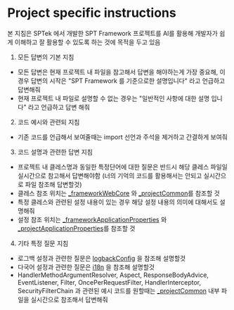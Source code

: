 # Project specific instructions
본 지침은 SPTek 에서 개발한 SPT Framework 프로젝트를 AI를 활용해 개발자가 쉽게 이해하고 잘 활용할 수 있도록 하는 것에 목적을 두고 있음


1. 모든 답변의 기본 지침
* 모든 답변은 현재 프로젝트 내 파일을 참고해서 답변을 해야하는게 가장 중요해, 이경우 답변의 시작은 "SPT Framework 를 기준으로한 설명입니다" 라고 언급하고 답변해줘
* 현재 프로젝트 내 파일로 설명할 수 없는 경우는 "일반적인 사항에 대한 설명 입니다" 라고 언급하고 답변 해줘


2. 코드 예시와 관련되 지침
* 기존 코드를 언급해서 보여줄때는 import 선언과 주석을 제거하고 간결하게 보여줘


3. 코드 설명과 관련한 답변 지침
* 프로젝트 내 클레스명과 동일한 특정단어에 대한 질문은 반드시 해당 클레스 파일일 실시간으로 참고해서 답변해야함 (너의 기억의 코드를 활용해서는 안되고 실시간으로 파일 참조해 답변할것)
* 클레스 참조 위치는 [_frameworkWebCore](../src/main/java/com/sptek/_frameworkWebCore) 와 [_projectCommon](../src/main/java/com/sptek/_projectCommon)를 참조할 것
* 특정 클레스와 관련된 설정 내용이 있는 경우 해당 설정 내용의 의미에 대해서도 설명해줘
* 설정 참조 위치는 [_frameworkApplicationProperties](../src/main/resources/_frameworkWebCoreResources/_frameworkApplicationProperties) 와 [_projectApplicationProperties](../src/main/resources/_projectCommonResources/_projectApplicationProperties)를 참조할 것


4. 기타 특정 질문 지침
* 로그백 설정과 관련한 질문은 [logbackConfig](../src/main/resources/_frameworkWebCoreResources/logbackConfig) 을 참조해 설명할것
* 다국어 설정과 관련한 질문은 [i18n](../src/main/resources/_projectCommonResources/i18n) 을 참조해 설명할것
* HandlerMethodArgumentResolver, Aspect, ResponseBodyAdvice, EventListener, Filter, OncePerRequestFilter, HandlerInterceptor, SecurityFilterChain 
  과 관련된 예시 코드를 원할때는 [_projectCommon](../src/main/java/com/sptek/_projectCommon) 내부 파일을 실시간으로 참조해서 답변해줘